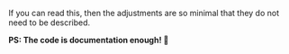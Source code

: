 If you can read this, then the adjustments are so minimal that they do not need to be described.

**PS: The code is documentation enough! 🤡**
